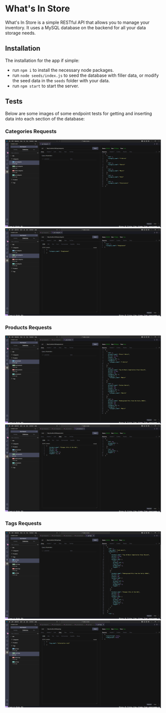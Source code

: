 # What's In Store
What's In Store is a simple RESTful API that allows you to manage your inventory.
It uses a MySQL database on the backend for all your data storage needs.

## Installation
The installation for the app if simple:
- run `npm i` to install the necessary node packages.
- run `node seeds/index.js` to seed the database with filler data, or modify the seed data in the `seeds` folder with your data.
- run `npm start` to start the server.

## Tests
Below are some images of some endpoint tests for getting and inserting data into each section of the database:

### Categories Requests
![categories-get-demo](./assets/images/demo-1.png)
![categories-post-demo](./assets/images/demo-2.png)

### Products Requests
![products-get-demo](./assets/images/demo-3.png)
![products-post-demo](./assets/images/demo-4.png)

### Tags Requests
![tags-get-demo](./assets/images/demo-5.png)
![tags-post-demo](./assets/images/demo-6.png)